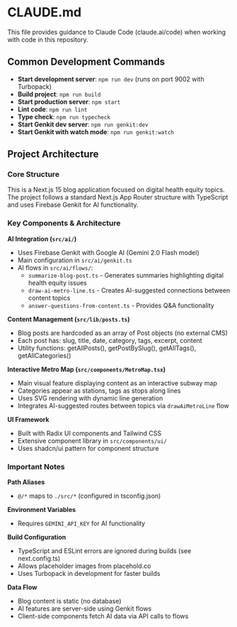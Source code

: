 # CLAUDE.md

This file provides guidance to Claude Code (claude.ai/code) when working with code in this repository.

## Common Development Commands

- **Start development server**: `npm run dev` (runs on port 9002 with Turbopack)
- **Build project**: `npm run build`
- **Start production server**: `npm start`
- **Lint code**: `npm run lint`
- **Type check**: `npm run typecheck`
- **Start Genkit dev server**: `npm run genkit:dev`
- **Start Genkit with watch mode**: `npm run genkit:watch`

## Project Architecture

### Core Structure
This is a Next.js 15 blog application focused on digital health equity topics. The project follows a standard Next.js App Router structure with TypeScript and uses Firebase Genkit for AI functionality.

### Key Components & Architecture

**AI Integration (`src/ai/`)**
- Uses Firebase Genkit with Google AI (Gemini 2.0 Flash model)
- Main configuration in `src/ai/genkit.ts`
- AI flows in `src/ai/flows/`:
  - `summarize-blog-post.ts` - Generates summaries highlighting digital health equity issues
  - `draw-ai-metro-line.ts` - Creates AI-suggested connections between content topics
  - `answer-questions-from-content.ts` - Provides Q&A functionality

**Content Management (`src/lib/posts.ts`)**
- Blog posts are hardcoded as an array of Post objects (no external CMS)
- Each post has: slug, title, date, category, tags, excerpt, content
- Utility functions: getAllPosts(), getPostBySlug(), getAllTags(), getAllCategories()

**Interactive Metro Map (`src/components/MetroMap.tsx`)**
- Main visual feature displaying content as an interactive subway map
- Categories appear as stations, tags as stops along lines
- Uses SVG rendering with dynamic line generation
- Integrates AI-suggested routes between topics via `drawAiMetroLine` flow

**UI Framework**
- Built with Radix UI components and Tailwind CSS
- Extensive component library in `src/components/ui/`
- Uses shadcn/ui pattern for component structure

### Important Notes

**Path Aliases**
- `@/*` maps to `./src/*` (configured in tsconfig.json)

**Environment Variables**
- Requires `GEMINI_API_KEY` for AI functionality

**Build Configuration**
- TypeScript and ESLint errors are ignored during builds (see next.config.ts)
- Allows placeholder images from placehold.co
- Uses Turbopack in development for faster builds

**Data Flow**
- Blog content is static (no database)
- AI features are server-side using Genkit flows
- Client-side components fetch AI data via API calls to flows